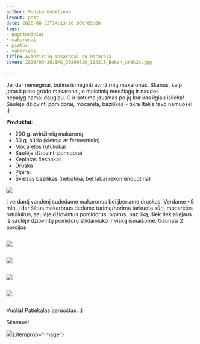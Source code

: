 ```yaml
---
author: Monika Godelienė
layout: post
date: 2020-08-22T14:13:10.000+03:00
tags:
- pagrindiniai
- makaronai
- pietūs
- vakarienė
title: Avinžirnių makaronai su Mocarela
cover: 2020/08/20/IMG_20200820_114315_Bokeh_ur9k2s.jpg

---
```

Jei dar nemėginai, būtina išmėginti avinžirnių makaronus. Skanūs, kaip įprasti pilno grūdo makaronai, o maistinių medžiagų ir naudos nepalyginamai daugiau. O ir sotumo jausmas po jų kur kas ilgiau išlieka! Saulėje džiovinti pomidorai, mocarela, bazilikas - tikra Italija tavo namuose! :)

**Produktai:**

* 200 g. avinžirnių makaronų
* 50 g. sūrio (kietojo ar fermentinio)
* Mocarelos rutuliukai
* Saulėje džiovinti pomidorai
* Kepintas česnakas
* Druska
* Pipirai
* Šviežas bazilikas (nebūtina, bet labai rekomenduotina)

![](https://res.cloudinary.com/monikagod/image/upload/w_1500,q_auto,c_fit/v1598965224/2020/08/20/IMG_20200820_111633_Bokeh_vk9w0h.jpg)

Į verdantį vandenį sudedame makaronus bei įberiame druskos. Verdame \~8 min. Į dar šiltus makaronus dedame turimą/norimą tarkuotą sūrį, mocarelos rutuliukus, saulėje džiovintus pomidorus, pipirus, baziliką, šiek tiek aliejaus iš saulėje džiovintų pomidorų stiklainiuko ir viską išmaišome. Gaunasi 2 porcijos.

<div class="row">

<div class="six columns" markdown="1">

![](https://res.cloudinary.com/monikagod/image/upload/w_1500,q_auto,c_fit/v1598965224/2020/08/20/IMG_20200820_113701_Bokeh_x0z9wn.jpg)

</div>

<div class="six columns" markdown="1">

![](https://res.cloudinary.com/monikagod/image/upload/w_1500,q_auto,c_fit/v1598965224/2020/08/20/IMG_20200820_113745_Bokeh_ch1e73.jpg)

</div>

</div>

<div class="row">

<div class="six columns" markdown="1">

![](https://res.cloudinary.com/monikagod/image/upload/w_1500,q_auto,c_fit/v1598965224/2020/08/20/IMG_20200820_113800_Bokeh_bj6ogm.jpg)

</div>

<div class="six columns" markdown="1">

![](https://res.cloudinary.com/monikagod/image/upload/w_1500,q_auto,c_fit/v1598965225/2020/08/20/IMG_20200820_113821_Bokeh_ut1mxm.jpg)

</div>

</div>

Vuolia! Patiekalas paruoštas. :)

Skanaus!

![](https://res.cloudinary.com/monikagod/image/upload/w_1500,q_auto,c_fit/v1598965224/2020/08/20/IMG_20200820_114349_Bokeh_x9l0jj.jpg){:itemprop="image"}
